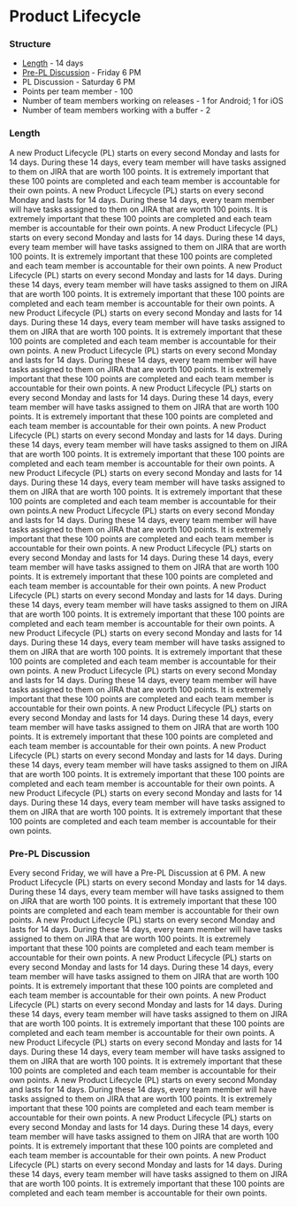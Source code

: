 # Product Lifecycle

### Structure
* [Length](#length) - 14 days
* [Pre-PL Discussion](#pre-pl) - Friday 6 PM
* PL Discussion - Saturday 6 PM
* Points per team member - 100
* Number of team members working on releases - 1 for Android; 1 for iOS
* Number of team members working with a buffer - 2  

### <a name="length"></a>Length
A new Product Lifecycle (PL) starts on every second Monday and lasts for 14 days. During these 14 days, every team member will have tasks assigned to them on JIRA that are worth 100 points. It is extremely important that these 100 points are completed and each team member is accountable for their own points.
A new Product Lifecycle (PL) starts on every second Monday and lasts for 14 days. During these 14 days, every team member will have tasks assigned to them on JIRA that are worth 100 points. It is extremely important that these 100 points are completed and each team member is accountable for their own points.
A new Product Lifecycle (PL) starts on every second Monday and lasts for 14 days. During these 14 days, every team member will have tasks assigned to them on JIRA that are worth 100 points. It is extremely important that these 100 points are completed and each team member is accountable for their own points.
A new Product Lifecycle (PL) starts on every second Monday and lasts for 14 days. During these 14 days, every team member will have tasks assigned to them on JIRA that are worth 100 points. It is extremely important that these 100 points are completed and each team member is accountable for their own points.
A new Product Lifecycle (PL) starts on every second Monday and lasts for 14 days. During these 14 days, every team member will have tasks assigned to them on JIRA that are worth 100 points. It is extremely important that these 100 points are completed and each team member is accountable for their own points.
A new Product Lifecycle (PL) starts on every second Monday and lasts for 14 days. During these 14 days, every team member will have tasks assigned to them on JIRA that are worth 100 points. It is extremely important that these 100 points are completed and each team member is accountable for their own points.
A new Product Lifecycle (PL) starts on every second Monday and lasts for 14 days. During these 14 days, every team member will have tasks assigned to them on JIRA that are worth 100 points. It is extremely important that these 100 points are completed and each team member is accountable for their own points.
A new Product Lifecycle (PL) starts on every second Monday and lasts for 14 days. During these 14 days, every team member will have tasks assigned to them on JIRA that are worth 100 points. It is extremely important that these 100 points are completed and each team member is accountable for their own points.
A new Product Lifecycle (PL) starts on every second Monday and lasts for 14 days. During these 14 days, every team member will have tasks assigned to them on JIRA that are worth 100 points. It is extremely important that these 100 points are completed and each team member is accountable for their own points.A new Product Lifecycle (PL) starts on every second Monday and lasts for 14 days. During these 14 days, every team member will have tasks assigned to them on JIRA that are worth 100 points. It is extremely important that these 100 points are completed and each team member is accountable for their own points.
A new Product Lifecycle (PL) starts on every second Monday and lasts for 14 days. During these 14 days, every team member will have tasks assigned to them on JIRA that are worth 100 points. It is extremely important that these 100 points are completed and each team member is accountable for their own points.
A new Product Lifecycle (PL) starts on every second Monday and lasts for 14 days. During these 14 days, every team member will have tasks assigned to them on JIRA that are worth 100 points. It is extremely important that these 100 points are completed and each team member is accountable for their own points.
A new Product Lifecycle (PL) starts on every second Monday and lasts for 14 days. During these 14 days, every team member will have tasks assigned to them on JIRA that are worth 100 points. It is extremely important that these 100 points are completed and each team member is accountable for their own points.
A new Product Lifecycle (PL) starts on every second Monday and lasts for 14 days. During these 14 days, every team member will have tasks assigned to them on JIRA that are worth 100 points. It is extremely important that these 100 points are completed and each team member is accountable for their own points.
A new Product Lifecycle (PL) starts on every second Monday and lasts for 14 days. During these 14 days, every team member will have tasks assigned to them on JIRA that are worth 100 points. It is extremely important that these 100 points are completed and each team member is accountable for their own points.
A new Product Lifecycle (PL) starts on every second Monday and lasts for 14 days. During these 14 days, every team member will have tasks assigned to them on JIRA that are worth 100 points. It is extremely important that these 100 points are completed and each team member is accountable for their own points.
A new Product Lifecycle (PL) starts on every second Monday and lasts for 14 days. During these 14 days, every team member will have tasks assigned to them on JIRA that are worth 100 points. It is extremely important that these 100 points are completed and each team member is accountable for their own points.

### <a name="pre-pl"></a>Pre-PL Discussion
Every second Friday, we will have a Pre-PL Discussion at 6 PM.
A new Product Lifecycle (PL) starts on every second Monday and lasts for 14 days. During these 14 days, every team member will have tasks assigned to them on JIRA that are worth 100 points. It is extremely important that these 100 points are completed and each team member is accountable for their own points.
A new Product Lifecycle (PL) starts on every second Monday and lasts for 14 days. During these 14 days, every team member will have tasks assigned to them on JIRA that are worth 100 points. It is extremely important that these 100 points are completed and each team member is accountable for their own points.
A new Product Lifecycle (PL) starts on every second Monday and lasts for 14 days. During these 14 days, every team member will have tasks assigned to them on JIRA that are worth 100 points. It is extremely important that these 100 points are completed and each team member is accountable for their own points.
A new Product Lifecycle (PL) starts on every second Monday and lasts for 14 days. During these 14 days, every team member will have tasks assigned to them on JIRA that are worth 100 points. It is extremely important that these 100 points are completed and each team member is accountable for their own points.
A new Product Lifecycle (PL) starts on every second Monday and lasts for 14 days. During these 14 days, every team member will have tasks assigned to them on JIRA that are worth 100 points. It is extremely important that these 100 points are completed and each team member is accountable for their own points.
A new Product Lifecycle (PL) starts on every second Monday and lasts for 14 days. During these 14 days, every team member will have tasks assigned to them on JIRA that are worth 100 points. It is extremely important that these 100 points are completed and each team member is accountable for their own points.
A new Product Lifecycle (PL) starts on every second Monday and lasts for 14 days. During these 14 days, every team member will have tasks assigned to them on JIRA that are worth 100 points. It is extremely important that these 100 points are completed and each team member is accountable for their own points.
A new Product Lifecycle (PL) starts on every second Monday and lasts for 14 days. During these 14 days, every team member will have tasks assigned to them on JIRA that are worth 100 points. It is extremely important that these 100 points are completed and each team member is accountable for their own points.
